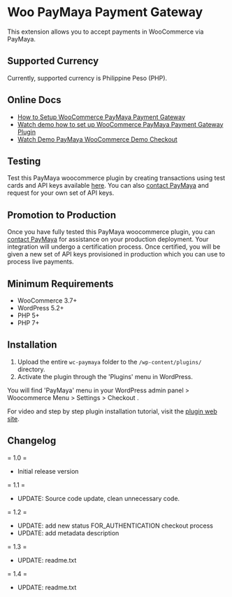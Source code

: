 # Woo PayMaya Payment Gateway
This extension allows you to accept payments in WooCommerce via PayMaya. 

## Supported Currency 
Currently, supported currency is Philippine Peso (PHP).

## Online Docs 
* [How to Setup WooCommerce PayMaya Payment Gateway](https://www.ryanplugins.com/how-to-setup-woocommerce-paymaya-payment-gateway-plugin/)
* [Watch demo how to set up WooCommerce PayMaya Payment Gateway Plugin](https://www.ryanplugins.com/woocommerce-paymaya-gateway-plugin-video-tutorial/)
* [Watch Demo PayMaya WooCommerce Demo Checkout](https://www.ryanplugins.com/woocommerce-paymaya-checkout-video-tutorial/)

## Testing
Test this PayMaya woocommerce plugin by creating transactions using test cards and API keys available [here](https://developers.paymaya.com/blog/entry/payment-vault-test-merchants-and-cards). You can also [contact PayMaya](http://support.paymaya.com/support/home) and request for your own set of API keys.

## Promotion to Production 
Once you have fully tested this PayMaya woocommerce plugin, you can [contact PayMaya](http://support.paymaya.com/support/home) for assistance on your production deployment. Your integration will undergo a certification process. Once certified, you will be given a new set of API keys provisioned in production which you can use to process live payments.

## Minimum Requirements 

*   WooCommerce 3.7+
*   WordPress 5.2+
*   PHP 5+
*   PHP 7+

## Installation 

1. Upload the entire `wc-paymaya` folder to the `/wp-content/plugins/` directory.
2. Activate the plugin through the 'Plugins' menu in WordPress.

You will find 'PayMaya' menu in your WordPress admin panel > Woocommerce Menu > Settings > Checkout .

For video and step by step plugin installation tutorial, visit the [plugin web site](https://www.ryanplugins.com/how-to-setup-woocommerce-paymaya-payment-gateway).

## Changelog

= 1.0 =
* Initial release version

= 1.1 =
* UPDATE: Source code update, clean unnecessary code.

= 1.2 =
* UPDATE: add new status FOR_AUTHENTICATION checkout process
* UPDATE: add metadata description

= 1.3 =
* UPDATE: readme.txt

= 1.4 =
* UPDATE: readme.txt


